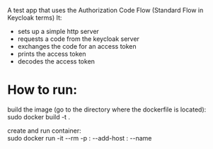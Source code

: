 A test app that uses the Authorization Code Flow (Standard Flow in Keycloak terms)
It:
  - sets up a simple http server
  - requests a code from the keycloak server
  - exchanges the code for an access token
  - prints the access token
  - decodes the access token

# How to run:
build the image (go to the directory where the dockerfile is located):     
  sudo docker build -t <IMAGE-NAME> .

create and run container:     
  sudo docker run -it --rm -p <PORT>:<PORT> --add-host <HOSTNAME>:<IP> --name <CONTAINER-NAME> <IMAGE-NAME>
